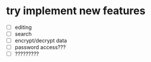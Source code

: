 # try implement new features

- [ ] editing
- [ ] search
- [ ] encrypt/decrypt data
- [ ] password access???
- [ ] ?????????